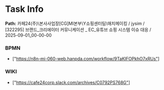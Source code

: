 # Task Info

**Path:** 카페24(주)\본사사업장\[CG]MI본부\Y쇼핑센터팀\매치메이킹 / jysim / [322295] 브랜드_크리에이터 커뮤니케이션 _ EC_유튜브 쇼핑 시스템 이슈 대응 / 2025-09-01_00-00-00

### BPMN
- ["https://n8n-mi-060-web.hanpda.com/workflow/9TaKIFOPkhO7xRUs"]

### WIKI
- ["https://cafe24corp.slack.com/archives/C0792PS768G"]

